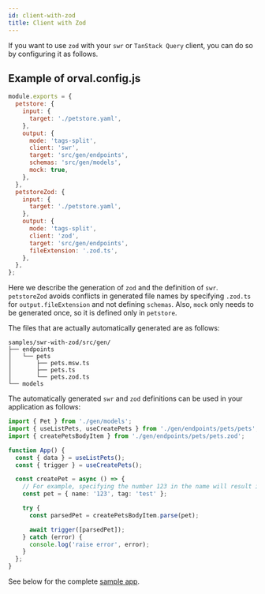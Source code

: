 ```yaml
---
id: client-with-zod
title: Client with Zod
---
```


If you want to use `zod` with your `swr` or `TanStack Query` client, you can do so by configuring it as follows.

## Example of orval.config.js

```js
module.exports = {
  petstore: {
    input: {
      target: './petstore.yaml',
    },
    output: {
      mode: 'tags-split',
      client: 'swr',
      target: 'src/gen/endpoints',
      schemas: 'src/gen/models',
      mock: true,
    },
  },
  petstoreZod: {
    input: {
      target: './petstore.yaml',
    },
    output: {
      mode: 'tags-split',
      client: 'zod',
      target: 'src/gen/endpoints',
      fileExtension: '.zod.ts',
    },
  },
};
```

Here we describe the generation of `zod` and the definition of `swr`. `petstoreZod` avoids conflicts in generated file names by specifying `.zod.ts` for `output.fileExtension` and not defining `schemas`. Also, `mock` only needs to be generated once, so it is defined only in `petstore`.

The files that are actually automatically generated are as follows:

```
samples/swr-with-zod/src/gen/
├── endpoints
│   └── pets
│       ├── pets.msw.ts
│       ├── pets.ts
│       └── pets.zod.ts
└── models
```

The automatically generated `swr` and `zod` definitions can be used in your application as follows:

```ts
import { Pet } from './gen/models';
import { useListPets, useCreatePets } from './gen/endpoints/pets/pets';
import { createPetsBodyItem } from './gen/endpoints/pets/pets.zod';

function App() {
  const { data } = useListPets();
  const { trigger } = useCreatePets();

  const createPet = async () => {
    // For example, specifying the number 123 in the name will result in a `zod` error.
    const pet = { name: '123', tag: 'test' };

    try {
      const parsedPet = createPetsBodyItem.parse(pet);

      await trigger([parsedPet]);
    } catch (error) {
      console.log('raise error', error);
    }
  };
}
```

See below for the complete [sample app](https://github.com/orval-labs/orval/tree/master/samples/swr-with-zod).
